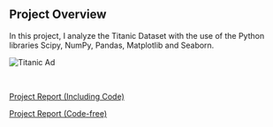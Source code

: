 ## Project Overview
In this project, I analyze the Titanic Dataset with the use of the Python libraries Scipy, NumPy, Pandas, Matplotlib and Seaborn.

![Titanic Ad](https://upload.wikimedia.org/wikipedia/commons/thumb/a/a4/RMS_Titanic_Ad_April_10%2C_1912.jpg/300px-RMS_Titanic_Ad_April_10%2C_1912.jpg)
<center><a href="https://en.wikipedia.org/wiki/RMS_Titanic"> </a><br></center>

[Project Report (Including Code)](https://jkarakas.github.io/P2-Investigate-a-dataset/DAND-P2-Project-Code.html) 

[Project Report (Code-free)](https://jkarakas.github.io/P2-Investigate-a-dataset/DAND-P2-Project-Nocode.html)




